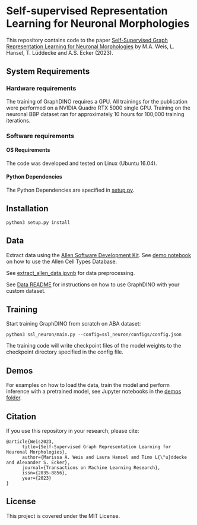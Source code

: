# Self-supervised Representation Learning for Neuronal Morphologies

This repository contains code to the paper [Self-Supervised Graph Representation Learning for Neuronal Morphologies](https://openreview.net/forum?id=ThhMzfrd6r) by M.A. Weis, L. Hansel, T. Lüddecke and A.S. Ecker (2023).


## System Requirements
### Hardware requirements
The training of GraphDINO requires a GPU. All trainings for the publication were performed on a NVIDIA Quadro RTX 5000 single GPU. Training on the neuronal BBP dataset ran for approximately 10 hours for 100,000 training iterations.

### Software requirements
#### OS Requirements
The code was developed and tested on Linux (Ubuntu 16.04).

#### Python Dependencies
The Python Dependencies are specified in [setup.py](https://github.com/marissaweis/ssl_neuron/blob/main/setup.py).


## Installation
```
python3 setup.py install
```


## Data

Extract data using the [Allen Software Development Kit](http://alleninstitute.github.io/AllenSDK/cell_types.html). See [demo notebook](http://alleninstitute.github.io/AllenSDK/_static/examples/nb/cell_types.html#Cell-Morphology-Reconstructions) on how to use the Allen Cell Types Database.

See [extract_allen_data.ipynb](https://github.com/marissaweis/ssl_neuron/blob/main/ssl_neuron/data/extract_allen_data.ipynb) for data preprocessing.

See [Data README](https://github.com/marissaweis/ssl_neuron/tree/main/ssl_neuron/data#readme) for instructions on how to use GraphDINO with your custom dataset.

## Training
Start training GraphDINO from scratch on ABA dataset:
```
python3 ssl_neuron/main.py --config=ssl_neuron/configs/config.json
```

The training code will write checkpoint files of the model weights to the checkpoint directory specified in the config file.


## Demos
For examples on how to load the data, train the model and perform inference with a pretrained model, see Jupyter notebooks in the [demos folder](https://github.com/marissaweis/ssl_neuron/tree/main/ssl_neuron/demos).


## Citation

If you use this repository in your research, please cite:
```
@article{Weis2023,
      title={Self-Supervised Graph Representation Learning for Neuronal Morphologies},
      author={Marissa A. Weis and Laura Hansel and Timo L{\"u}ddecke and Alexander S. Ecker},
      journal={Transactions on Machine Learning Research},
      issn={2835-8856},
      year={2023}
}
```


## License
This project is covered under the MIT License.
